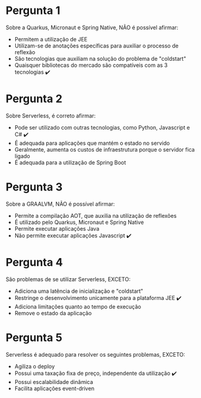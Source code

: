 # Pergunta 1
Sobre a Quarkus, Micronaut e Spring Native, NÃO é possível afirmar:

- Permitem a utilização de JEE
- Utilizam-se de anotações específicas para auxiliar o processo de reflexão
- São tecnologias que auxiliam na solução do problema de "coldstart"
- Quaisquer bibliotecas do mercado são compatíveis com as 3 tecnologias :heavy_check_mark:

# Pergunta 2
Sobre Serverless, é correto afirmar:

- Pode ser utilizado com outras tecnologias, como Python, Javascript e C# :heavy_check_mark:
- É adequada para aplicações que mantém o estado no servido
- Geralmente, aumenta os custos de infraestrutura porque o servidor fica ligado
- É adequada para a utilização de Spring Boot


# Pergunta 3
Sobre a GRAALVM, NÃO é possível afirmar:

- Permite a compilação AOT, que auxilia na utilização de reflexões
- É utilizado pelo Quarkus, Micronaut e Spring Native
- Permite executar aplicações Java
- Não permite executar aplicações Javascript :heavy_check_mark:

# Pergunta 4
São problemas de se utilizar Serverless, EXCETO:

- Adiciona uma latência de inicialização e "coldstart"
- Restringe o desenvolvimento unicamente para a plataforma JEE :heavy_check_mark:
- Adiciona limitações quanto ao tempo de execução
- Remove o estado da aplicação

# Pergunta 5
Serverless é adequado para resolver os seguintes problemas, EXCETO:

- Agiliza o deploy
- Possui uma taxação fixa de preço, independente da utilização  :heavy_check_mark:
- Possui escalabilidade dinâmica
- Facilita aplicações event-driven